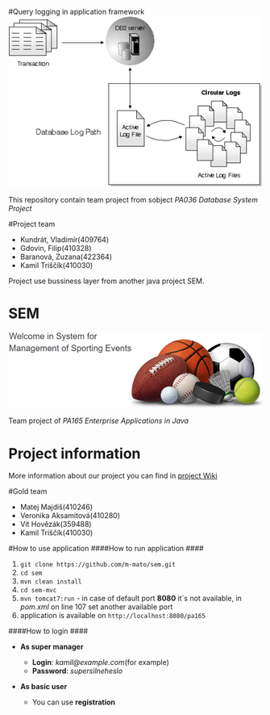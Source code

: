 #Query logging in application framework
![logo](doc/Circular-logging-database-DB2.gif)

This repository contain team project from sobject _PA036 Database System Project_

#Project team
* Kundrát, Vladimír(409764)
* Gdovin, Filip(410328)
* Baranová, Zuzana(422364)
* Kamil Triščík(410030)

Project use bussiness layer from another java project SEM. 


# SEM
![logo](doc/start.png)


Team project of _PA165 Enterprise Applications in Java_


# Project information
More information about our project you can find in [project Wiki](https://bitbucket.org/KamilTriscik/sem/wiki/Home)



#Gold team
* Matej Majdiš(410246)
* Veronika Aksamitová(410280)
* Vít Hovězák(359488)
* Kamil Triščík(410030)



#How to use application
####How to run application ####
1. `git clone https://github.com/m-mato/sem.git`
2. `cd sem`
3. `mvn clean install`
3. `cd sem-mvc`
4. `mvn tomcat7:run` - in case of default port **8080** it`s not available, in _pom.xml_ on line 107 set another available port
5. application is available on `http://localhost:8080/pa165`

####How to login ####
* **As super manager**
    * **Login**: _kamil@example.com_(for example)
    * **Password**: _supersilneheslo_
    
* **As basic user**
    * You can use **registration**
